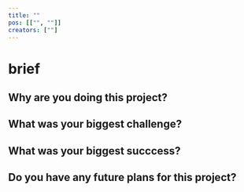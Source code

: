 ```yaml
---
title: ""
pos: [["", ""]]
creators: [""]
---
```


# brief

## Why are you doing this project?

## What was your biggest challenge?

## What was your biggest succcess?

## Do you have any future plans for this project?